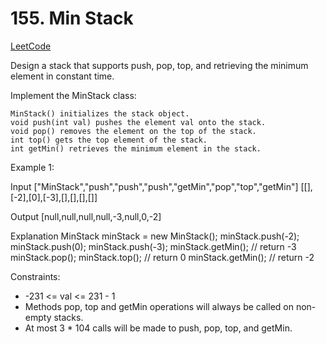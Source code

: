 # 155. Min Stack

[LeetCode](https://leetcode.com/problems/min-stack/)

Design a stack that supports push, pop, top, and retrieving the minimum element in constant time.

Implement the MinStack class:

    MinStack() initializes the stack object.
    void push(int val) pushes the element val onto the stack.
    void pop() removes the element on the top of the stack.
    int top() gets the top element of the stack.
    int getMin() retrieves the minimum element in the stack.



Example 1:

Input
["MinStack","push","push","push","getMin","pop","top","getMin"]
[[],[-2],[0],[-3],[],[],[],[]]

Output
[null,null,null,null,-3,null,0,-2]

Explanation
MinStack minStack = new MinStack();
minStack.push(-2);
minStack.push(0);
minStack.push(-3);
minStack.getMin(); // return -3
minStack.pop();
minStack.top();    // return 0
minStack.getMin(); // return -2



Constraints:

* -231 <= val <= 231 - 1
* Methods pop, top and getMin operations will always be called on non-empty stacks.
* At most 3 * 104 calls will be made to push, pop, top, and getMin.

